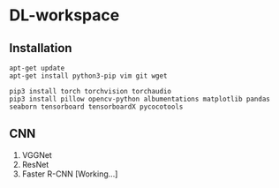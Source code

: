 # DL-workspace

## Installation

    apt-get update
    apt-get install python3-pip vim git wget

    pip3 install torch torchvision torchaudio
    pip3 install pillow opencv-python albumentations matplotlib pandas seaborn tensorboard tensorboardX pycocotools

## CNN

1. VGGNet
2. ResNet
3. Faster R-CNN [Working...]
